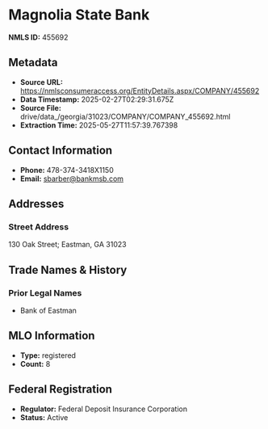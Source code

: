 # Magnolia State Bank

**NMLS ID:** 455692

## Metadata
- **Source URL:** https://nmlsconsumeraccess.org/EntityDetails.aspx/COMPANY/455692
- **Data Timestamp:** 2025-02-27T02:29:31.675Z
- **Source File:** drive/data_/georgia/31023/COMPANY/COMPANY_455692.html
- **Extraction Time:** 2025-05-27T11:57:39.767398

## Contact Information
- **Phone:** 478-374-3418X1150
- **Email:** sbarber@bankmsb.com

## Addresses
### Street Address
130 Oak Street; Eastman, GA 31023

## Trade Names & History
### Prior Legal Names
- Bank of Eastman

## MLO Information
- **Type:** registered
- **Count:** 8

## Federal Registration
- **Regulator:** Federal Deposit Insurance Corporation
- **Status:** Active

